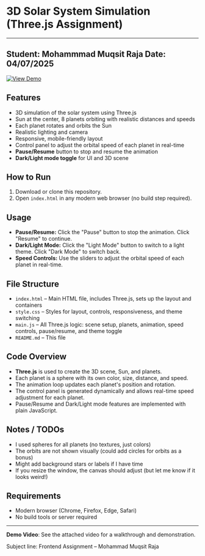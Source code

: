 # 3D Solar System Simulation (Three.js Assignment)

---
Student: Mohammmad Muqsit Raja
Date: 04/07/2025
---
[![View Demo](https://img.shields.io/badge/Live-Demo-blue?style=for-the-badge&logo=github)](https://mmrcode.github.io/3D-simulation-of-the-solar-system/)

## Features
- 3D simulation of the solar system using Three.js
- Sun at the center, 8 planets orbiting with realistic distances and speeds
- Each planet rotates and orbits the Sun
- Realistic lighting and camera
- Responsive, mobile-friendly layout
- Control panel to adjust the orbital speed of each planet in real-time
- **Pause/Resume** button to stop and resume the animation
- **Dark/Light mode toggle** for UI and 3D scene

## How to Run
1. Download or clone this repository.
2. Open `index.html` in any modern web browser (no build step required).

## Usage
- **Pause/Resume:** Click the "Pause" button to stop the animation. Click "Resume" to continue.
- **Dark/Light Mode:** Click the "Light Mode" button to switch to a light theme. Click "Dark Mode" to switch back.
- **Speed Controls:** Use the sliders to adjust the orbital speed of each planet in real-time.

## File Structure
- `index.html` – Main HTML file, includes Three.js, sets up the layout and containers
- `style.css` – Styles for layout, controls, responsiveness, and theme switching
- `main.js` – All Three.js logic: scene setup, planets, animation, speed controls, pause/resume, and theme toggle
- `README.md` – This file

## Code Overview
- **Three.js** is used to create the 3D scene, Sun, and planets.
- Each planet is a sphere with its own color, size, distance, and speed.
- The animation loop updates each planet's position and rotation.
- The control panel is generated dynamically and allows real-time speed adjustment for each planet.
- Pause/Resume and Dark/Light mode features are implemented with plain JavaScript.

## Notes / TODOs
- I used spheres for all planets (no textures, just colors)
- The orbits are not shown visually (could add circles for orbits as a bonus)
- Might add background stars or labels if I have time
- If you resize the window, the canvas should adjust (but let me know if it looks weird!)

## Requirements
- Modern browser (Chrome, Firefox, Edge, Safari)
- No build tools or server required

---

**Demo Video**: See the attached video for a walkthrough and demonstration. 

Subject line: Frontend Assignment – Mohammad Muqsit Raja 
